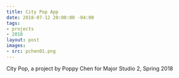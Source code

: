 ```yaml
---
title: City Pop App
date: 2018-07-12 20:00:00 -04:00
tags:
- projects
- 2018
layout: post
images:
- src: pchen01.png
---
```


City Pop, a project by Poppy Chen for Major Studio 2, Spring 2018
